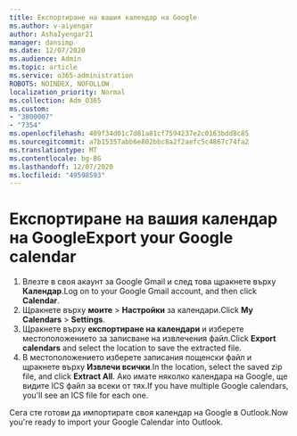 ```yaml
---
title: Експортиране на вашия календар на Google
ms.author: v-aiyengar
author: AshaIyengar21
manager: dansimp
ms.date: 12/07/2020
ms.audience: Admin
ms.topic: article
ms.service: o365-administration
ROBOTS: NOINDEX, NOFOLLOW
localization_priority: Normal
ms.collection: Adm_O365
ms.custom:
- "3800007"
- "7354"
ms.openlocfilehash: 409f34d01c7d81a81cf7594237e2c0163bdd8c85
ms.sourcegitcommit: a7b15357abb6e802bbc8a2f2aefc5c4867c74fa2
ms.translationtype: MT
ms.contentlocale: bg-BG
ms.lasthandoff: 12/07/2020
ms.locfileid: "49598593"
---
```

# <a name="export-your-google-calendar"></a><span data-ttu-id="eb543-102">Експортиране на вашия календар на Google</span><span class="sxs-lookup"><span data-stu-id="eb543-102">Export your Google calendar</span></span>

1. <span data-ttu-id="eb543-103">Влезте в своя акаунт за Google Gmail и след това щракнете върху **Календар**.</span><span class="sxs-lookup"><span data-stu-id="eb543-103">Log on to your Google Gmail account, and then click **Calendar**.</span></span>
1. <span data-ttu-id="eb543-104">Щракнете върху **моите**  >  **Настройки** за календари.</span><span class="sxs-lookup"><span data-stu-id="eb543-104">Click **My Calendars** > **Settings**.</span></span>
1. <span data-ttu-id="eb543-105">Щракнете върху **експортиране на календари** и изберете местоположението за записване на извлечения файл.</span><span class="sxs-lookup"><span data-stu-id="eb543-105">Click **Export calendars** and select the location to save the extracted file.</span></span>
1. <span data-ttu-id="eb543-106">В местоположението изберете записания пощенски файл и щракнете върху **Извлечи всички**.</span><span class="sxs-lookup"><span data-stu-id="eb543-106">In the location, select the saved zip file, and click **Extract All**.</span></span>
   <span data-ttu-id="eb543-107">Ако имате няколко календара на Google, ще видите ICS файл за всеки от тях.</span><span class="sxs-lookup"><span data-stu-id="eb543-107">If you have multiple Google calendars, you'll see an ICS file for each one.</span></span>

<span data-ttu-id="eb543-108">Сега сте готови да импортирате своя календар на Google в Outlook.</span><span class="sxs-lookup"><span data-stu-id="eb543-108">Now you're ready to import your Google Calendar into Outlook.</span></span>